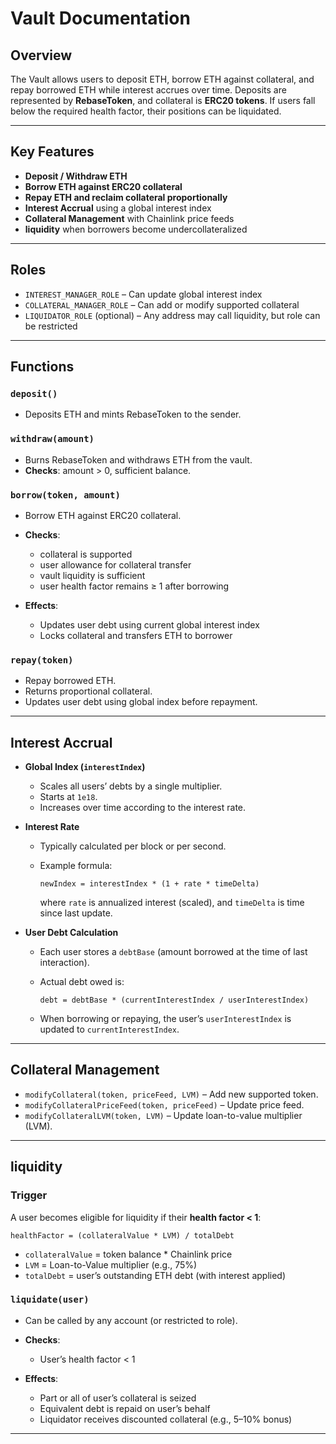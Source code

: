 # Vault Documentation

## Overview

The Vault allows users to deposit ETH, borrow ETH against collateral, and repay borrowed ETH while interest accrues over time. Deposits are represented by **RebaseToken**, and collateral is **ERC20 tokens**. If users fall below the required health factor, their positions can be liquidated.

---

## Key Features

* **Deposit / Withdraw ETH**
* **Borrow ETH against ERC20 collateral**
* **Repay ETH and reclaim collateral proportionally**
* **Interest Accrual** using a global interest index
* **Collateral Management** with Chainlink price feeds
* **liquidity** when borrowers become undercollateralized

---

## Roles

* `INTEREST_MANAGER_ROLE` – Can update global interest index
* `COLLATERAL_MANAGER_ROLE` – Can add or modify supported collateral
* `LIQUIDATOR_ROLE` (optional) – Any address may call liquidity, but role can be restricted

---

## Functions

### `deposit()`

* Deposits ETH and mints RebaseToken to the sender.

### `withdraw(amount)`

* Burns RebaseToken and withdraws ETH from the vault.
* **Checks**: amount > 0, sufficient balance.

### `borrow(token, amount)`

* Borrow ETH against ERC20 collateral.
* **Checks**:

  * collateral is supported
  * user allowance for collateral transfer
  * vault liquidity is sufficient
  * user health factor remains ≥ 1 after borrowing
* **Effects**:

  * Updates user debt using current global interest index
  * Locks collateral and transfers ETH to borrower

### `repay(token)`

* Repay borrowed ETH.
* Returns proportional collateral.
* Updates user debt using global index before repayment.

---

## Interest Accrual

* **Global Index (`interestIndex`)**

  * Scales all users’ debts by a single multiplier.
  * Starts at `1e18`.
  * Increases over time according to the interest rate.

* **Interest Rate**

  * Typically calculated per block or per second.
  * Example formula:

    ```
    newIndex = interestIndex * (1 + rate * timeDelta)
    ```

    where `rate` is annualized interest (scaled), and `timeDelta` is time since last update.

* **User Debt Calculation**

  * Each user stores a `debtBase` (amount borrowed at the time of last interaction).
  * Actual debt owed is:

    ```
    debt = debtBase * (currentInterestIndex / userInterestIndex)
    ```
  * When borrowing or repaying, the user’s `userInterestIndex` is updated to `currentInterestIndex`.

---

## Collateral Management

* `modifyCollateral(token, priceFeed, LVM)` – Add new supported token.
* `modifyCollateralPriceFeed(token, priceFeed)` – Update price feed.
* `modifyCollateralLVM(token, LVM)` – Update loan-to-value multiplier (LVM).

---

## liquidity

### Trigger

A user becomes eligible for liquidity if their **health factor < 1**:

```
healthFactor = (collateralValue * LVM) / totalDebt
```

* `collateralValue` = token balance \* Chainlink price
* `LVM` = Loan-to-Value multiplier (e.g., 75%)
* `totalDebt` = user’s outstanding ETH debt (with interest applied)

### `liquidate(user)`

* Can be called by any account (or restricted to role).
* **Checks**:

  * User’s health factor < 1
* **Effects**:

  * Part or all of user’s collateral is seized
  * Equivalent debt is repaid on user’s behalf
  * Liquidator receives discounted collateral (e.g., 5–10% bonus)

---
